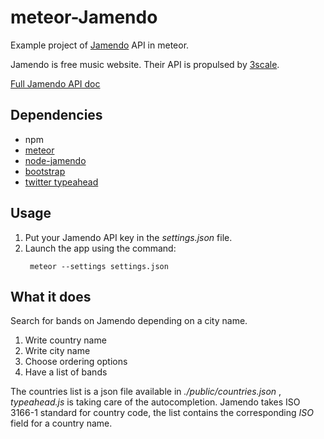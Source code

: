 meteor-Jamendo
==============

Example project of [Jamendo](http://jamendo.com) API in meteor.

Jamendo is free music website. Their API is propulsed by [3scale](http://3scale.net).

[Full Jamendo API doc](http://developer.jamendo.com/v3.0)

## Dependencies

* npm
* [meteor](http://meteor.com)
* [node-jamendo](https://github.com/vincent/node-jamendo)
* [bootstrap](http://getbootstrap.com/)
* [twitter typeahead](https://github.com/twitter/typeahead.js)

## Usage

1. Put your Jamendo API key in the _settings.json_ file.
2. Launch the app using the command:
   ```
    meteor --settings settings.json
   ```

## What it does

Search for bands on Jamendo depending on a city name.

1. Write country name
2. Write city name
3. Choose ordering options
4. Have a list of bands

The countries list is a json file available in _./public/countries.json_ , _typeahead.js_ is taking care of the autocompletion. Jamendo takes ISO 3166-1 standard for country code, the list contains the corresponding _ISO_ field for a country name.


